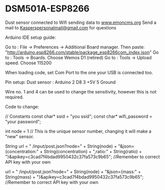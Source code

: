 # DSM501A-ESP8266

Dust sensor connected to Wifi sending data to www.emoncms.org
Send a mail to Kasperspersonalmail@gmail.com for questions



Arduino IDE setup guide:

Go to : File -> Preferences -> Additional Board manager. Then paste: "http://arduino.esp8266.com/stable/package_esp8266com_index.json"
Go to : Tools -> Boards. Choose Wemos D1 (retired)
Go to : Tools -> Upload speed. Choose 115200

When loading code, set Com Port to the one your USB is connected too.



  Pin setup:
  Dust sensor : Arduino
  2             D8
  3             +5V
  5             Ground
  
  Wire no. 1 and 4 can be used to change the sensitivity, however this is not required.
  
  
  Code to change:
  
  
  // Constants
const char* ssid = "you ssid";
const char* wifi_password = "your password";

int node = 1 // This is the unique sensor number, changing it will make a "new" sensor.

 String url = " /input/post.json?node=" + String(node) + "&json={concentration:" + String(concentration) +  ",ratio:" + String(ratio) +  "}&apikey=c3cad7f4bdad9950432c37fa573c9b65"; //Remember to correct API key with your own
 
 
   url = " /input/post.json?node=" +  String(node) + "&json={mass:" + String(mass) +  "}&apikey=c3cad7f4bdad9950432c37fa573c9b65"; //Remember to correct API key with your own
